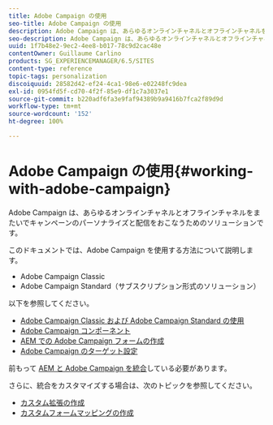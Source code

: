 ```yaml
---
title: Adobe Campaign の使用
seo-title: Adobe Campaign の使用
description: Adobe Campaign は、あらゆるオンラインチャネルとオフラインチャネルをまたいでキャンペーンのパーソナライズと配信をおこなうための一連のソリューションです
seo-description: Adobe Campaign は、あらゆるオンラインチャネルとオフラインチャネルをまたいでキャンペーンのパーソナライズと配信をおこなうための一連のソリューションです
uuid: 1f7b48e2-9ec2-4ee8-b017-78c9d2cac48e
contentOwner: Guillaume Carlino
products: SG_EXPERIENCEMANAGER/6.5/SITES
content-type: reference
topic-tags: personalization
discoiquuid: 28582d42-ef24-4ca1-98e6-e02248fc9dea
exl-id: 0954fd5f-cd70-4f2f-85e9-df1c7a3037e1
source-git-commit: b220adf6fa3e9faf94389b9a9416b7fca2f89d9d
workflow-type: tm+mt
source-wordcount: '152'
ht-degree: 100%

---
```


# Adobe Campaign の使用{#working-with-adobe-campaign}

Adobe Campaign は、あらゆるオンラインチャネルとオフラインチャネルをまたいでキャンペーンのパーソナライズと配信をおこなうためのソリューションです。

このドキュメントでは、Adobe Campaign を使用する方法について説明します。

* Adobe Campaign Classic
* Adobe Campaign Standard（サブスクリプション形式のソリューション）

以下を参照してください。

* [Adobe Campaign Classic および Adobe Campaign Standard の使用](/help/sites-authoring/campaign.md)
* [Adobe Campaign コンポーネント](/help/sites-authoring/adobe-campaign-components.md)
* [AEM での Adobe Campaign フォームの作成](/help/sites-authoring/adobe-campaign-forms.md)
* [Adobe Campaign のターゲット設定](/help/sites-authoring/target-adobe-campaign.md)

前もって [AEM と Adobe Campaign を統合](/help/sites-administering/campaign.md)している必要があります。

さらに、統合をカスタマイズする場合は、次のトピックを参照してください。

* [カスタム拡張の作成](/help/sites-developing/extending-campaign-extensions.md)
* [カスタムフォームマッピングの作成](/help/sites-developing/extending-campaign-form-mapping.md)
